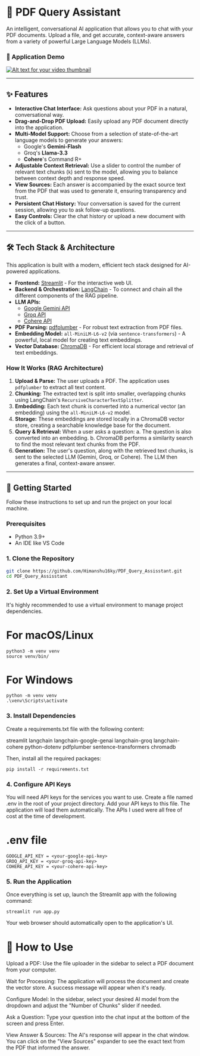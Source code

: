 # 📄 PDF Query Assistant

An intelligent, conversational AI application that allows you to chat with your PDF documents. Upload a file, and get accurate, context-aware answers from a variety of powerful Large Language Models (LLMs).

### 🚀 Application Demo


[![Alt text for your video thumbnail](https://drive.google.com/uc?export=view&id=1IEbgthI9g28FNzFW5QNoijdqubqueUra)](https://drive.google.com/file/d/1LdniHb6cXIgnLZdFOa8f1oGlkF0srYwc/view?usp=sharing)


---

## ✨ Features

* **Interactive Chat Interface:** Ask questions about your PDF in a natural, conversational way.
* **Drag-and-Drop PDF Upload:** Easily upload any PDF document directly into the application.
* **Multi-Model Support:** Choose from a selection of state-of-the-art language models to generate your answers:
    * Google's **Gemini-Flash**
    * Groq's **Llama-3.3**
    * **Cohere**'s Command R+
* **Adjustable Context Retrieval:** Use a slider to control the number of relevant text chunks (`k`) sent to the model, allowing you to balance between context depth and response speed.
* **View Sources:** Each answer is accompanied by the exact source text from the PDF that was used to generate it, ensuring transparency and trust.
* **Persistent Chat History:** Your conversation is saved for the current session, allowing you to ask follow-up questions.
* **Easy Controls:** Clear the chat history or upload a new document with the click of a button.

---

## 🛠️ Tech Stack & Architecture

This application is built with a modern, efficient tech stack designed for AI-powered applications.

* **Frontend:** [Streamlit](https://streamlit.io/) - For the interactive web UI.
* **Backend & Orchestration:** [LangChain](https://www.langchain.com/) - To connect and chain all the different components of the RAG pipeline.
* **LLM APIs:**
    * [Google Gemini API](https://ai.google.dev/)
    * [Groq API](https://groq.com/)
    * [Cohere API](https://cohere.com/)
* **PDF Parsing:** [pdfplumber](https://github.com/jsvine/pdfplumber) - For robust text extraction from PDF files.
* **Embedding Model:** `all-MiniLM-L6-v2` (via `sentence-transformers`) - A powerful, local model for creating text embeddings.
* **Vector Database:** [ChromaDB](https://www.trychroma.com/) - For efficient local storage and retrieval of text embeddings.

### How It Works (RAG Architecture)

1.  **Upload & Parse:** The user uploads a PDF. The application uses `pdfplumber` to extract all text content.
2.  **Chunking:** The extracted text is split into smaller, overlapping chunks using LangChain's `RecursiveCharacterTextSplitter`.
3.  **Embedding:** Each text chunk is converted into a numerical vector (an embedding) using the `all-MiniLM-L6-v2` model.
4.  **Storage:** These embeddings are stored locally in a ChromaDB vector store, creating a searchable knowledge base for the document.
5.  **Query & Retrieval:** When a user asks a question:
    a. The question is also converted into an embedding.
    b. ChromaDB performs a similarity search to find the most relevant text chunks from the PDF.
6.  **Generation:** The user's question, along with the retrieved text chunks, is sent to the selected LLM (Gemini, Groq, or Cohere). The LLM then generates a final, context-aware answer.

---

## 🚀 Getting Started

Follow these instructions to set up and run the project on your local machine.

### Prerequisites

* Python 3.9+
* An IDE like VS Code

### 1. Clone the Repository

```bash
git clone https://github.com/Himanshu16ky/PDF_Query_Assisstant.git
cd PDF_Query_Assisstant
```

### 2. Set Up a Virtual Environment
It's highly recommended to use a virtual environment to manage project dependencies.

# For macOS/Linux
```
python3 -m venv venv
source venv/bin/
```

# For Windows
```
python -m venv venv
.\venv\Scripts\activate
```

### 3. Install Dependencies
Create a requirements.txt file with the following content:

streamlit
langchain
langchain-google-genai
langchain-groq
langchain-cohere
python-dotenv
pdfplumber
sentence-transformers
chromadb

Then, install all the required packages:
```
pip install -r requirements.txt
```

### 4. Configure API Keys
You will need API keys for the services you want to use.
Create a file named .env in the root of your project directory.
Add your API keys to this file. The application will load them automatically. The APIs I used were all free of cost at the time of development.

# .env file
```
GOOGLE_API_KEY = <your-google-api-key>
GROQ_API_KEY = <your-groq-api-key>
COHERE_API_KEY = <your-cohere-api-key>
```

### 5. Run the Application
Once everything is set up, launch the Streamlit app with the following command:
```
streamlit run app.py
```
Your web browser should automatically open to the application's UI.

# 📖 How to Use
Upload a PDF: Use the file uploader in the sidebar to select a PDF document from your computer.

Wait for Processing: The application will process the document and create the vector store. A success message will appear when it's ready.

Configure Model: In the sidebar, select your desired AI model from the dropdown and adjust the "Number of Chunks" slider if needed.

Ask a Question: Type your question into the chat input at the bottom of the screen and press Enter.

View Answer & Sources: The AI's response will appear in the chat window. You can click on the "View Sources" expander to see the exact text from the PDF that informed the answer.
